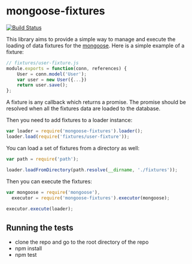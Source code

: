 mongoose-fixtures
===================
[![Build Status](https://api.travis-ci.org/ojhaujjwal/mongoose-fixtures.svg)](https://travis-ci.org/ojhaujjwal/mongoose-fixtures)

This library aims to provide a simple way to manage and execute the loading of data fixtures for the [mongoose](https://github.com/Automattic/mongoose). Here is a simple example of a fixture:

```js
// fixtures/user-fixture.js
module.exports = function(conn, references) {
	User = conn.model('User');
	var user = new User({...})
	return user.save();
};
```

A fixture is any callback which returns a promise. The promise should be resolved when all the fixtures data are loaded to the database.

Then you need to add fixtures to a loader instance:
```js
var loader = require('mongoose-fixtures').loader();
loader.load(require('fixtures/user-fixture'));
```

You can load a set of fixtures from a directory as well:
```js
var path = require('path');

loader.loadFromDirectory(path.resolve(__dirname, './fixtures'));
```

Then you can execute the fixtures:
```js
var mongoose = require('mongoose'),
  executor = require('mongoose-fixtures').executor(mongoose);
  
executor.execute(loader);
```

## Running the tests
* clone the repo and go to the root directory of the repo
* npm install
* npm test
